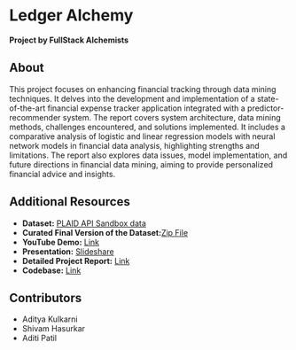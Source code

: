 

# Ledger Alchemy
**Project by FullStack Alchemists**

## About

This project focuses on enhancing financial tracking through data mining techniques. It delves into the development and implementation of a state-of-the-art financial expense tracker application integrated with a predictor-recommender system. The report covers system architecture, data mining methods, challenges encountered, and solutions implemented. It includes a comparative analysis of logistic and linear regression models with neural network models in financial data analysis, highlighting strengths and limitations. The report also explores data issues, model implementation, and future directions in financial data mining, aiming to provide personalized financial advice and insights.


## Additional Resources
- **Dataset:** [PLAID API Sandbox data](https://plaid.com/docs/sandbox/test-credentials/)
- **Curated Final Version of the Dataset:**[Zip File](Data/ledger_alchemy_transactions_v6.zip)
- **YouTube Demo:** [Link](https://youtu.be/HXaDWtv0cmk)
- **Presentation:** [Slideshare](https://www.slideshare.net/patiladiti752/ledger-alchemy-255-data-miningpdf)
- **Detailed Project Report:** [Link](https://github.com/Fullstack-Alchemists-SJSU/ledger-alchemy-recommender/blob/7499ea6c14cb6ac01cfe97e459e065aabbcc6b8f/CMPE255-Project%20Report%20Document.pdf)
- **Codebase:** [Link](https://github.com/Fullstack-Alchemists-SJSU/ledger-alchemy-recommender/blob/513232e5feb8cd7535756d537e11f09cd74a5a8e/Expense_Tracker_Financial_Predictor_Recommender.ipynb)


## Contributors
* Aditya Kulkarni
* Shivam Hasurkar
* Aditi Patil

